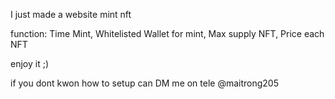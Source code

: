 I just made a website mint nft 


function: Time Mint, Whitelisted Wallet for mint, Max supply NFT, Price each NFT


enjoy it ;)


if you dont kwon how to setup can DM me on tele @maitrong205
